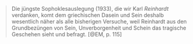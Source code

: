 > Die jüngste Sophoklesauslegung (1933), die wir Karl _Reinhardt_ verdanken, komt dem griechischen Dasein und Sein deshalb wesentlich näher als alle bisherigen Versuche, weil Reinhardt aus den Grundbezüngen von Sein, Unverborgenheit und Schein das tragische Geschehen sieht und befragt. [@EM, p. 115]